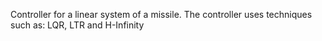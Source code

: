 Controller for a linear system of a missile. The controller uses techniques such as: LQR, LTR and H-Infinity
